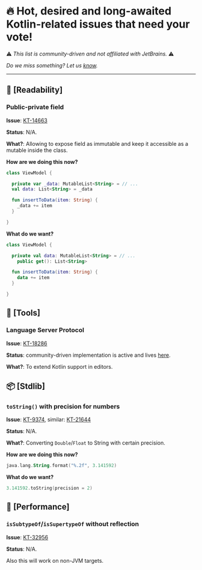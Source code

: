 # :fire: Hot, desired and long-awaited Kotlin-related issues that need your vote!

:warning: _This list is community-driven and not affiliated with JetBrains._ :warning:

_Do we miss something? Let us [know](https://github.com/dector/kotlin-issues-to-like/issues)._

---

## :eyes: [Readability]

### Public-private field

**Issue**: [KT-14663](https://youtrack.jetbrains.com/issue/KT-14663)

**Status**: N/A.

**What?**: Allowing to expose field as immutable and keep it accessible as a mutable inside the class.

**How are we doing this now?**

```kotlin
class ViewModel {

  private var _data: MutableList<String> = // ...
  val data: List<String> = _data

  fun insertToData(item: String) {
    _data += item
  }

}
```

**What do we want?**

```kotlin
class ViewModel {

  private val data: MutableList<String> = // ...
    public get(): List<String>

  fun insertToData(item: String) {
    data += item
  }

}
```



## :wrench: [Tools]



### Language Server Protocol

**Issue**: [KT-18286](https://youtrack.jetbrains.com/issue/KT-18286)

**Status**: community-driven implementation is active and lives [here](https://github.com/fwcd/kotlin-language-server).

**What?**: To extend Kotlin support in editors.



## :package: [Stdlib]



### `toString()` with precision for numbers

**Issue**: [KT-9374](https://youtrack.jetbrains.com/issue/KT-9374), similar: [KT-21644](https://youtrack.jetbrains.com/issue/KT-21644)

**Status**: N/A.

**What?**: Converting `Double`/`Float` to String with certain precision.

**How are we doing this now?**

```kotlin
java.lang.String.format("%.2f", 3.141592)
```

**What do we want?**

```kotlin
3.141592.toString(precision = 2)
```



## :steam_locomotive: [Performance]

### `isSubtypeOf`/`isSupertypeOf` without reflection

**Issue**: [KT-32956](https://youtrack.jetbrains.com/issue/KT-32956)

**Status**: N/A.

Also this will work on non-JVM targets.

